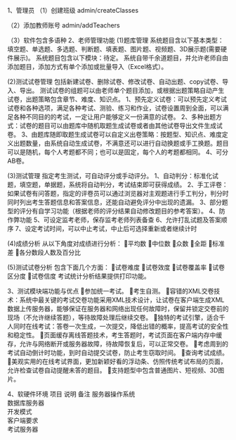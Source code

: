 1、管理员
   （1）创建班级
  admin/createClasses 
   
   （2）添加教师账号
  admin/addTeachers 
   
   （3）软件包含多语种
2、老师管理功能
(1)题库管理
系统题目含以下基本类型：填空题、单选题、多选题、判断题、填表题、图片题、视频题、3D展示题(需要硬件展示)。
系统题目包含以下模块：待定。 
系统自带千余道题目，并允许老师自由添加题目，添加方式有单个添加或批量导入（Excel格式）。

(2)测试试卷管理
包括新建试卷、删除试卷、修改试卷、自动出题、copy试卷、导入、导出。
测试试卷的组题可以由老师单个题目添加，或根据出题策略自动产生试卷，出题策略包含章节、难度、知识点。
1、预先定义试卷：可以预先定义考试试卷和各种选项，满足各种考试、测验、练习和作业，试卷设置周到全面，可以满足各种不同目的的考试，一定让用户能够定义一份满意的试卷。
2、多种出题方式：试卷的题目可以由题库中随机取题生成试卷或者由其他试卷导出文件生成试卷。
3、由题库随即取题生成试卷可以自定义出卷策略：按题型、知识点、难度定义出题数量，由系统自动生成试卷，不满意还可以进行自动换题或手工换题。题目可以是随机，每个人考题都不同；也可以是固定，每个人的考题都相同。
4、可分AB卷。


(3)测试管理
指定考生测试，可自动评分或手动评分。
1、自动判分：标准化试题，填空题，单据题，系统将自动判分，考试结束即可获得成绩。
2、手工评卷：如果试卷有问答题，指定的评卷员可以通过浏览器对主观题进行手工判分，判分时同时列出考生答题信息和答案信息，还能自动避免评分中出现的遗漏。
3、部分题型的评分有自学习功能（根据老师的评分结果自动修改题目的参考答案）。
4、防作弊功能
5、可设定监考老师，保存监考老师列表备查
6、允许打乱试题及答案顺序
7、设定考试时间，可以中止考试，中止后可选择重新或者继续计时

(4)成绩分析
从以下角度对成绩进行分析：
平均数
中位数
众数
全距
标准差
各分数段人数及百分比


(5)测试试卷分析
包含下面几个方面：
试卷难度
试卷效度
试卷覆盖率
试卷区分度
试卷信度
考试统计分析结果提供打印功能。

3、测试模块端功能与优点
参加统一考试。
考生自测。
容错的XML交卷技术：系统中最关键的考试交卷功能采用XML技术设计，让试卷在客户端生成XML数据上传服务器，能够保证在服务器和网络出现任何故障时，保留并锁定交卷前的现场（不允许继续答题），等待故障处理后继续交卷。
独特的考试引擎，适合千人同时在线考试：答卷一次生成，一次提交，降低出错的概率，提高考试的安全性和稳定性。
页面缓存离线答题技术，考生答题时，考试页面在客户端内存中缓存，允许与网络断开或服务器故障，待故障恢复后，可以正常交卷。
考虑周到的考试自动倒计时功能，到时自动提交试卷，防止考生窃取时间。
查询考试成绩。
美观实用的在线考试界面，更加新颖好看的浮动条、仿照传统考试布局的页面，允许检查试卷自动提醒未答的题目。
支持题型中包含普通图片、短视频、3D图片。



4、软硬件环境
项目	说明	备注
服务器操作系统		
数据库服务器		
开发模式		
客户端要求		
考试服务器		

                                                                                                                                                                                                                                                                                                                                                                                                                                                                                                                                                                                                                                                                                                                                                                                                                                                                                                                                                                                                                                                                                                                                                                                                                                                                                                                                                                                                                                                                                                                                                                                                                                                                                                                                                                                                                                                                                                                                                                                                                                                                                                                                                                                                                                                                                                                                                                                                                                                                                                                                                                                                                                                                                                                                                                                                                                                                                                           